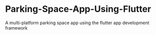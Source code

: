 # Parking-Space-App-Using-Flutter
A multi-platform parking space app using the flutter app development framework
